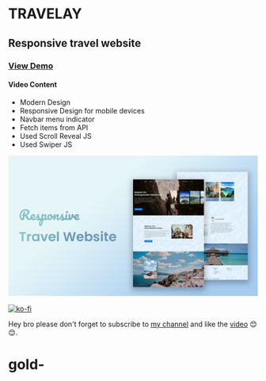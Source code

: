 # TRAVELAY


## Responsive travel website

### [View Demo](https://travelya-codingweb.netlify.app "Travelya")

#### Video Content

-   Modern Design
-   Responsive Design for mobile devices
-   Navbar menu indicator
-   Fetch items from API
-   Used Scroll Reveal JS
-   Used Swiper JS

![Travelya](Travelya.png)

[![ko-fi](https://ko-fi.com/img/githubbutton_sm.svg)](https://ko-fi.com/J3J1NMYT7)

Hey bro please don't forget to subscribe to [my channel](https://www.youtube.com/@CodingWeb3 "CodingWeb") and like the [video](https://youtu.be/l8W87RllRks "Responsive Travel Website") 😊😊.
# gold-

